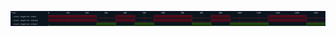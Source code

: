 

<p>
<svg viewBox="0 0 1650 80" xmlns="http://www.w3.org/2000/svg">
<defs>
<clipPath id="clip">
<rect height="80" width="1650" x="0" y="0"/>
</clipPath>
</defs>
<rect fill="#0B151D" height="80" stroke="darkblue" width="1650" x="0" y="0"/>
<line stroke="#333333" stroke-width="1" x1="200" x2="200" y1="0" y2="80"/>
<text clip-path="url(#clip)" dominant-baseline="middle" fill="#D4D4D4" font-family="monospace" font-size="10px" text-anchor="middle" x="200" y="10">
0
</text>
<line stroke="#333333" stroke-width="1" x1="300" x2="300" y1="0" y2="80"/>
<text clip-path="url(#clip)" dominant-baseline="middle" fill="#D4D4D4" font-family="monospace" font-size="10px" text-anchor="middle" x="300" y="10">
100
</text>
<line stroke="#333333" stroke-width="1" x1="400" x2="400" y1="0" y2="80"/>
<text clip-path="url(#clip)" dominant-baseline="middle" fill="#D4D4D4" font-family="monospace" font-size="10px" text-anchor="middle" x="400" y="10">
200
</text>
<line stroke="#333333" stroke-width="1" x1="500" x2="500" y1="0" y2="80"/>
<text clip-path="url(#clip)" dominant-baseline="middle" fill="#D4D4D4" font-family="monospace" font-size="10px" text-anchor="middle" x="500" y="10">
300
</text>
<line stroke="#333333" stroke-width="1" x1="600" x2="600" y1="0" y2="80"/>
<text clip-path="url(#clip)" dominant-baseline="middle" fill="#D4D4D4" font-family="monospace" font-size="10px" text-anchor="middle" x="600" y="10">
400
</text>
<line stroke="#333333" stroke-width="1" x1="700" x2="700" y1="0" y2="80"/>
<text clip-path="url(#clip)" dominant-baseline="middle" fill="#D4D4D4" font-family="monospace" font-size="10px" text-anchor="middle" x="700" y="10">
500
</text>
<line stroke="#333333" stroke-width="1" x1="800" x2="800" y1="0" y2="80"/>
<text clip-path="url(#clip)" dominant-baseline="middle" fill="#D4D4D4" font-family="monospace" font-size="10px" text-anchor="middle" x="800" y="10">
600
</text>
<line stroke="#333333" stroke-width="1" x1="900" x2="900" y1="0" y2="80"/>
<text clip-path="url(#clip)" dominant-baseline="middle" fill="#D4D4D4" font-family="monospace" font-size="10px" text-anchor="middle" x="900" y="10">
700
</text>
<line stroke="#333333" stroke-width="1" x1="1000" x2="1000" y1="0" y2="80"/>
<text clip-path="url(#clip)" dominant-baseline="middle" fill="#D4D4D4" font-family="monospace" font-size="10px" text-anchor="middle" x="1000" y="10">
800
</text>
<line stroke="#333333" stroke-width="1" x1="1100" x2="1100" y1="0" y2="80"/>
<text clip-path="url(#clip)" dominant-baseline="middle" fill="#D4D4D4" font-family="monospace" font-size="10px" text-anchor="middle" x="1100" y="10">
900
</text>
<line stroke="#333333" stroke-width="1" x1="1200" x2="1200" y1="0" y2="80"/>
<text clip-path="url(#clip)" dominant-baseline="middle" fill="#D4D4D4" font-family="monospace" font-size="10px" text-anchor="middle" x="1200" y="10">
1000
</text>
<line stroke="#333333" stroke-width="1" x1="1300" x2="1300" y1="0" y2="80"/>
<text clip-path="url(#clip)" dominant-baseline="middle" fill="#D4D4D4" font-family="monospace" font-size="10px" text-anchor="middle" x="1300" y="10">
1100
</text>
<line stroke="#333333" stroke-width="1" x1="1400" x2="1400" y1="0" y2="80"/>
<text clip-path="url(#clip)" dominant-baseline="middle" fill="#D4D4D4" font-family="monospace" font-size="10px" text-anchor="middle" x="1400" y="10">
1200
</text>
<line stroke="#333333" stroke-width="1" x1="1500" x2="1500" y1="0" y2="80"/>
<text clip-path="url(#clip)" dominant-baseline="middle" fill="#D4D4D4" font-family="monospace" font-size="10px" text-anchor="middle" x="1500" y="10">
1300
</text>
<line stroke="#333333" stroke-width="1" x1="1600" x2="1600" y1="0" y2="80"/>
<text clip-path="url(#clip)" dominant-baseline="middle" fill="#D4D4D4" font-family="monospace" font-size="10px" text-anchor="middle" x="1600" y="10">
1400
</text>
<text dominant-baseline="middle" fill="#D4D4D4" font-family="monospace" font-size="10px" text-anchor="start" x="3" y="10">
Time:
</text>
<text dominant-baseline="middle" fill="#D4D4D4" font-family="monospace" font-size="10px" text-anchor="start" x="3" xml:space="preserve" y="30">
.reset_negation.input
<title>top.reset_negation.input</title>
</text>
<rect fill="#470B17" height="14" stroke="none" width="249" x="201" y="23"/>
<path d="M 200 30 L 200 23 L 451 23 L 451 30" fill="none" stroke="#D62246" stroke-width="1"/>
<path d="M 451 30 L 451 37 L 551 37 L 551 30" fill="none" stroke="#D62246" stroke-width="1"/>
<rect fill="#470B17" height="14" stroke="none" width="98" x="552" y="23"/>
<path d="M 551 30 L 551 23 L 651 23 L 651 30" fill="none" stroke="#D62246" stroke-width="1"/>
<path d="M 651 30 L 651 37 L 751 37 L 751 30" fill="none" stroke="#D62246" stroke-width="1"/>
<rect fill="#470B17" height="14" stroke="none" width="198" x="752" y="23"/>
<path d="M 751 30 L 751 23 L 951 23 L 951 30" fill="none" stroke="#D62246" stroke-width="1"/>
<path d="M 951 30 L 951 37 L 1051 37 L 1051 30" fill="none" stroke="#D62246" stroke-width="1"/>
<rect fill="#470B17" height="14" stroke="none" width="98" x="1052" y="23"/>
<path d="M 1051 30 L 1051 23 L 1151 23 L 1151 30" fill="none" stroke="#D62246" stroke-width="1"/>
<path d="M 1151 30 L 1151 37 L 1351 37 L 1351 30" fill="none" stroke="#D62246" stroke-width="1"/>
<rect fill="#470B17" height="14" stroke="none" width="198" x="1352" y="23"/>
<path d="M 1351 30 L 1351 23 L 1551 23 L 1551 30" fill="none" stroke="#D62246" stroke-width="1"/>
<path d="M 1551 30 L 1551 37 L 1650 37 L 1650 30" fill="none" stroke="#D62246" stroke-width="1"/>
<text dominant-baseline="middle" fill="#D4D4D4" font-family="monospace" font-size="10px" text-anchor="start" x="3" xml:space="preserve" y="50">
.reset_negation.input@
<title>top.reset_negation.input@</title>
</text>
<rect fill="#470B17" height="14" stroke="none" width="249" x="201" y="43"/>
<path d="M 200 50 L 200 43 L 451 43 L 451 50" fill="none" stroke="#D62246" stroke-width="1"/>
<path d="M 451 50 L 451 57 L 551 57 L 551 50" fill="none" stroke="#D62246" stroke-width="1"/>
<rect fill="#470B17" height="14" stroke="none" width="98" x="552" y="43"/>
<path d="M 551 50 L 551 43 L 651 43 L 651 50" fill="none" stroke="#D62246" stroke-width="1"/>
<path d="M 651 50 L 651 57 L 751 57 L 751 50" fill="none" stroke="#D62246" stroke-width="1"/>
<rect fill="#470B17" height="14" stroke="none" width="198" x="752" y="43"/>
<path d="M 751 50 L 751 43 L 951 43 L 951 50" fill="none" stroke="#D62246" stroke-width="1"/>
<path d="M 951 50 L 951 57 L 1051 57 L 1051 50" fill="none" stroke="#D62246" stroke-width="1"/>
<rect fill="#470B17" height="14" stroke="none" width="98" x="1052" y="43"/>
<path d="M 1051 50 L 1051 43 L 1151 43 L 1151 50" fill="none" stroke="#D62246" stroke-width="1"/>
<path d="M 1151 50 L 1151 57 L 1351 57 L 1351 50" fill="none" stroke="#D62246" stroke-width="1"/>
<rect fill="#470B17" height="14" stroke="none" width="198" x="1352" y="43"/>
<path d="M 1351 50 L 1351 43 L 1551 43 L 1551 50" fill="none" stroke="#D62246" stroke-width="1"/>
<path d="M 1551 50 L 1551 57 L 1650 57 L 1650 50" fill="none" stroke="#D62246" stroke-width="1"/>
<text dominant-baseline="middle" fill="#D4D4D4" font-family="monospace" font-size="10px" text-anchor="start" x="3" xml:space="preserve" y="70">
.reset_negation.output
<title>top.reset_negation.output</title>
</text>
<path d="M 200 70 L 200 77 L 451 77 L 451 70" fill="none" stroke="#56C126" stroke-width="1"/>
<rect fill="#1C400C" height="14" stroke="none" width="98" x="452" y="63"/>
<path d="M 451 70 L 451 63 L 551 63 L 551 70" fill="none" stroke="#56C126" stroke-width="1"/>
<path d="M 551 70 L 551 77 L 651 77 L 651 70" fill="none" stroke="#56C126" stroke-width="1"/>
<rect fill="#1C400C" height="14" stroke="none" width="98" x="652" y="63"/>
<path d="M 651 70 L 651 63 L 751 63 L 751 70" fill="none" stroke="#56C126" stroke-width="1"/>
<path d="M 751 70 L 751 77 L 951 77 L 951 70" fill="none" stroke="#56C126" stroke-width="1"/>
<rect fill="#1C400C" height="14" stroke="none" width="98" x="952" y="63"/>
<path d="M 951 70 L 951 63 L 1051 63 L 1051 70" fill="none" stroke="#56C126" stroke-width="1"/>
<path d="M 1051 70 L 1051 77 L 1151 77 L 1151 70" fill="none" stroke="#56C126" stroke-width="1"/>
<rect fill="#1C400C" height="14" stroke="none" width="198" x="1152" y="63"/>
<path d="M 1151 70 L 1151 63 L 1351 63 L 1351 70" fill="none" stroke="#56C126" stroke-width="1"/>
<path d="M 1351 70 L 1351 77 L 1551 77 L 1551 70" fill="none" stroke="#56C126" stroke-width="1"/>
<rect fill="#1C400C" height="14" stroke="none" width="97" x="1552" y="63"/>
<path d="M 1551 70 L 1551 63 L 1650 63 L 1650 70" fill="none" stroke="#56C126" stroke-width="1"/>
</svg>
</p>